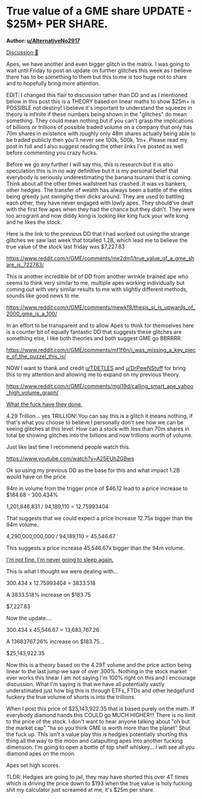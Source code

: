 True value of a GME share UPDATE - $25M+ PER SHARE.
===================================================

**Author: [u/AlternativeNo2917](https://www.reddit.com/user/AlternativeNo2917/)**

[Discussion 🦍](https://www.reddit.com/r/GME/search?q=flair_name%3A%22Discussion%20%F0%9F%A6%8D%22&restrict_sr=1)

Apes, we have another and even bigger glitch in the matrix. I was going to wait until Friday to post an update on further glitches this week as I believe there has to be something to them but this to me is too huge not to share and to hopefully bring more attention.

EDIT: I changed this flair to discussion rather than DD and as I mentioned below in this post this is a THEORY based on linear maths to show $25m+ is POSSIBLE not destiny! I believe it's important to understand the squeeze in theory is infinite if these numbers being shown in the "glitches" do mean something. They could mean nothing but if you can't grasp the implications of billions or trillions of possible traded volume on a company that only has 70m shares in existence with roughly only 48m shares actually being able to be traded publicly then you'll never see 100k, 500k, 1m+. Please read my post in full and I also suggest reading the other links I've posted as well before commenting you crazy fucks.

Before we go any further I will say this, this is research but it is also speculation this is in no way definitive but it is my personal belief that everybody is seriously underestimating the banana tsunami that is coming. Think about all the other times wallstreet has crashed. It was vs bankers, other hedgies. The transfer of wealth has always been a battle of the elites being greedy just swinging their dicks around. They are used to battling each other, they have never engaged with lowly apes. They should've dealt with the first few apes when they had the chance but they didn't. They were too arrogrant and now diddy kong is looking like king fuck your wife kong and he likes the stock.

Here is the link to the previous DD that I had worked out using the strange glitches we saw last week that totalled 1.2B, which lead me to believe the true value of the stock last friday was $7,227.83

<https://www.reddit.com/r/GME/comments/me2dm1/true_value_of_a_gme_share_is_722783/>

This is another incredible bit of DD from another wrinkle brained ape who seems to think very similar to me, multiple apes working individually but coming out with very similar results to me with slightly different methods, sounds like good news to me.

<https://www.reddit.com/r/GME/comments/mewkf8/thesis_si_is_upwards_of_2000_gme_is_a_100/>

In an effort to be transparent and to allow Apes to think for themselves here is a counter bit of equally fantastic DD that suggests these glitches are something else, I like both theories and both suggest GME go BBRRRR.

<https://www.reddit.com/r/GME/comments/mf1f6n/i_was_missing_a_key_piece_of_the_puzzel_this_is/>

NOW I want to thank and credit [u/TDETLES](https://www.reddit.com/u/TDETLES/) and [u/DrPewNStuff](https://www.reddit.com/u/DrPewNStuff/) for bring this to my attention and allowing me to expand on my previous theory.

<https://www.reddit.com/r/GME/comments/mgl19d/calling_smart_ape_yahoo_high_volume_graph/>

[What the fuck have they done.](https://preview.redd.it/euhbcikdc8q61.png?width=904&format=png&auto=webp&s=26510b30cc4943fa36721145789b6fc2ca3ed65d)

4.29 Trillion... yes TRILLION! You can say this is a glitch it means nothing, if that's what you choose to believe I personally don't see how we can be seeing glitches at this level. How can a stock with less than 70m shares in total be showing glitches into the billions and now trillions worth of volume.

Just like last time I recommend people watch this.

<https://www.youtube.com/watch?v=A25EUhZGBws>

Ok so using my previous DD as the base for this and what impact 1.2B would have on the price

94m in volume from the trigger price of $46.12 lead to a price increase to $184.68 - 300.434%

1,201,846,831 / 94,189,110 = 12.75993404

That suggests that we could expect a price increase 12.75x bigger than the 94m volume.

4,290,000,000,000 / 94,189,110 = 45,546.67

This suggests a price increase 45,546.67x bigger than the 94m volume.

[I'm not fine. I'm never going to sleep again.](https://preview.redd.it/519d5c7le8q61.jpg?width=183&format=pjpg&auto=webp&s=fc973fe7bcd24dd88046a04b3d5b141f01c71239)

This is what I thought we were dealing with...

300.434 x 12.75993404 = 3833.518

A 3833.518% increase on $183.75

$7,227.83

Now the update....

300.434 x 45,546.67 = 13,683,767.26

A 13683767.26% increase on $183.75...

$25,143,922.35

Now this is a theory based on the 4.29T volume and the price action being linear to the last jump we saw of over 300%. Nothing in the stock market ever works this linear I am not saying I'm 100% right on this and I encourage discussion. What I'm saying is that we have all potentially vastly understimated just how big this is through ETFs, FTDs and other hedgefund fuckery the true volume of shorts is into the trillions.

When I post this price of $25,143,922.35 that is based purely on the math. If everybody diamond hands this COULD go MUCH HIGHER!!! There is no limit to the price of the stock. I don't want to hear anyone talking about "oh but the market cap" "ha so you think GME is worth more than the planet" Shut the fuck up. This isn't a value play this is hedgies potentially shorting this thing all the way to the moon and catapulting apes into another fucking dimension. I'm going to open a bottle of top shelf whiskey... I will see all you diamond apes on the moon.

Apes set high scores.

TLDR: Hedgies are going to jail, they may have shorted this over 4T times which is driving the price down to $193 when the true value is holy fucking shit my calculator just screamed at me, it's $25m per share.
